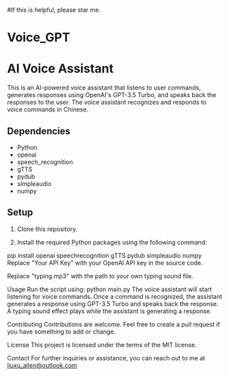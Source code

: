 #If this is helpful, please star me.

# Voice_GPT

# AI Voice Assistant

This is an AI-powered voice assistant that listens to user commands, generates responses using OpenAI's GPT-3.5 Turbo, and speaks back the responses to the user. The voice assistant recognizes and responds to voice commands in Chinese.

## Dependencies

* Python
* openai
* speech_recognition
* gTTS
* pydub
* simpleaudio
* numpy

## Setup

1. Clone this repository.

2. Install the required Python packages using the following command:

pip install openai speechrecognition gTTS pydub simpleaudio numpy
Replace "Your API Key" with your OpenAI API key in the source code.

Replace "typing.mp3" with the path to your own typing sound file.

Usage
Run the script using:
python main.py
The voice assistant will start listening for voice commands. Once a command is recognized, the assistant generates a response using GPT-3.5 Turbo and speaks back the response. A typing sound effect plays while the assistant is generating a response.

Contributing
Contributions are welcome. Feel free to create a pull request if you have something to add or change.

License
This project is licensed under the terms of the MIT license.

Contact
For further inquiries or assistance, you can reach out to me at liuxu_allen@outlook.com
